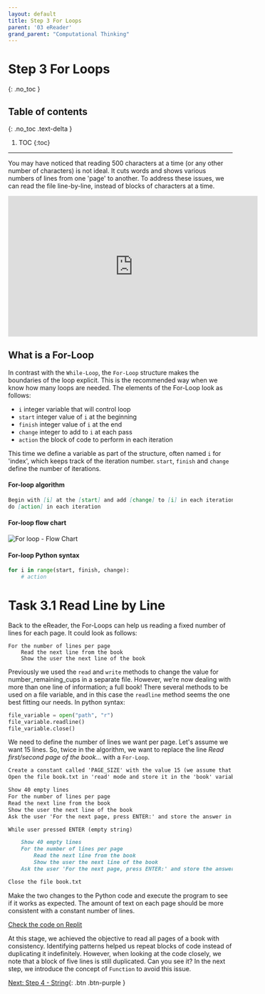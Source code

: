 ```yaml
---
layout: default
title: Step 3 For Loops
parent: '03 eReader'
grand_parent: "Computational Thinking"
---
```


# Step 3 For Loops

{: .no_toc }

## Table of contents

{: .no_toc .text-delta }

1. TOC
{:toc}

---

You may have noticed that reading 500 characters at a time (or any other number of characters) is not ideal. It cuts words and shows various numbers of lines from one 'page' to another. To address these issues, we can read the file line-by-line, instead of blocks of characters at a time.

<iframe width="560" height="315" src="https://www.youtube-nocookie.com/embed/nqp_ZIFulXM" frameborder="0" allow="accelerometer; autoplay; clipboard-write; encrypted-media; gyroscope; picture-in-picture" allowfullscreen></iframe>

## What is a For-Loop

In contrast with the `While-Loop`, the `For-Loop` structure makes the boundaries of the loop explicit. This is the recommended way when we know how many loops are needed. The elements of the For-Loop look as follows:

- `i` integer variable that will control loop
- `start` integer value of `i` at the beginning
- `finish` integer value of `i` at the end
- `change` integer to add to `i` at each pass
- `action` the block of code to perform in each iteration

This time we define a variable as part of the structure, often named `i` for 'index', which keeps track of the iteration number. `start`, `finish` and `change` define the number of iterations.

#### For-loop algorithm

```markdown
Begin with [i] at the [start] and add [change] to [i] in each iteration until [i] is larger than or equal to [finish];
do [action] in each iteration
```

#### For-loop flow chart

![For loop - Flow Chart]({{site.baseurl}}/assets/flow_chart_for_loop.svg)

#### For-loop Python syntax

```python
for i in range(start, finish, change):
    # action
```

# Task 3.1 Read Line by Line

Back to the eReader, the For-Loops can help us reading a fixed number of lines for each page. It could look as follows:

```mardown
For the number of lines per page
    Read the next line from the book
    Show the user the next line of the book
```

Previously we used the `read` and `write` methods to change the value for number_remaining_cups in a separate file. However, we’re now dealing with more than one line of information; a full book! There several methods to be used on a file variable, and in this case the `readline` method seems the one best fitting our needs. In python syntax:

```python
file_variable = open("path", "r")
file_variable.readline()
file_variable.close()
```

We need to define the number of lines we want per page. Let's assume we want 15 lines. So, twice in the algorithm, we want to replace the line _Read first/second page of the book..._ with a `For-Loop`.

```markdown
Create a constant called 'PAGE_SIZE' with the value 15 (we assume that a page is 15-line long)
Open the file book.txt in 'read' mode and store it in the 'book' variable

Show 40 empty lines
For the number of lines per page
Read the next line from the book
Show the user the next line of the book
Ask the user 'For the next page, press ENTER:' and store the answer in 'action'

While user pressed ENTER (empty string)

    Show 40 empty lines
    For the number of lines per page
        Read the next line from the book
        Show the user the next line of the book
    Ask the user 'For the next page, press ENTER:' and store the answer in 'action'

Close the file book.txt
```

Make the two changes to the Python code and execute the program to see if it works as expected. The amount of text on each page should be more consistent with a constant number of lines.

[Check the code on Replit](https://repl.it/@IO1075/03-ereader-step3-1)

At this stage, we achieved the objective to read all pages of a book with consistency. Identifying patterns helped us repeat blocks of code instead of duplicating it indefinitely. However, when looking at the code closely, we note that a block of five lines is still duplicated. Can you see it? In the next step, we introduce the concept of `Function` to avoid this issue.

[Next: Step 4 - String]({{site.baseurl}}/assignments/03-ereader/step4){: .btn .btn-purple }
